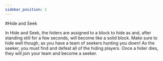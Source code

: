 ```yaml
---
sidebar_position: 2
---
```


#Hide and Seek

In Hide and Seek, the hiders are assigned to a block to hide as and, after standing still for a few seconds, will become like a solid block. Make sure to hide well though, as you have a team of seekers hunting you down! As the seeker, you must find and defeat all of the hiding players. Once a hider dies, they will join your team and become a seeker.

